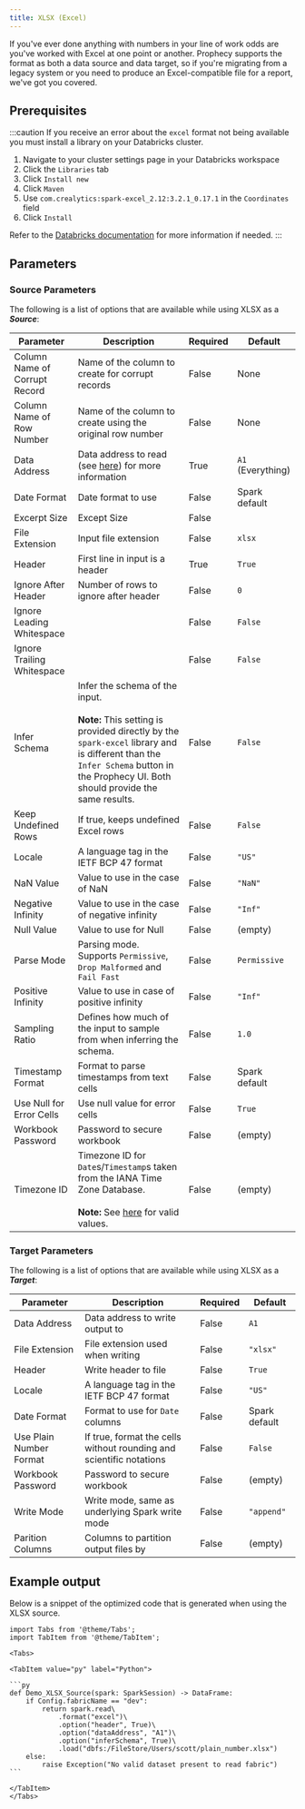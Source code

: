 ```yaml
---
title: XLSX (Excel)
---
```


If you've ever done anything with numbers in your line of work odds are you've worked with Excel at one point or another. Prophecy supports the format as both a data source and data target, so if you're migrating from a legacy system or you need to produce an Excel-compatible file for a report, we've got you covered.

## Prerequisites

:::caution
If you receive an error about the `excel` format not being available you must install a library on your Databricks cluster.
1. Navigate to your cluster settings page in your Databricks workspace
2. Click the `Libraries` tab
3. Click `Install new`
4. Click `Maven`
5. Use `com.crealytics:spark-excel_2.12:3.2.1_0.17.1` in the `Coordinates` field
6. Click `Install`

Refer to the [Databricks documentation](https://docs.databricks.com/libraries/cluster-libraries.html#install-a-library-on-a-cluster) for more information if needed.
:::

## Parameters

### Source Parameters

The following is a list of options that are available while using XLSX as a **_Source_**:

| Parameter                     | Description                                                                                                                                                                                                                    | Required | Default           |
| ----------------------------- | ------------------------------------------------------------------------------------------------------------------------------------------------------------------------------------------------------------------------------ | -------- | ----------------- |
| Column Name of Corrupt Record | Name of the column to create for corrupt records                                                                                                                                                                               | False    | None              |
| Column Name of Row Number     | Name of the column to create using the original row number                                                                                                                                                                     | False    | None              |
| Data Address                  | Data address to read (see [here](https://github.com/crealytics/spark-excel#data-addresses)) for more information                                                                                                                                    | True     | `A1` (Everything) |
| Date Format                   | Date format to use                                                                                                                                                                                                             | False    | Spark default     |
| Excerpt Size                  | Except Size                                                                                                                                                                                                                    | False    |                   |
| File Extension                | Input file extension                                                                                                                                                                                                           | False    | `xlsx`            |
| Header                        | First line in input is a header                                                                                                                                                                                                | True     | `True`            |
| Ignore After Header           | Number of rows to ignore after header                                                                                                                                                                                          | False    | `0`               |
| Ignore Leading Whitespace     |                                                                                                                                                                                                                                | False    | `False`           |
| Ignore Trailing Whitespace    |                                                                                                                                                                                                                                | False    | `False`           |
| Infer Schema                  | Infer the schema of the input. <br /><br />**Note:** This setting is provided directly by the `spark-excel` library and is different than the `Infer Schema` button in the Prophecy UI. Both should provide the same results. | False    | `False`           |
| Keep Undefined Rows           | If true, keeps undefined Excel rows                                                                                                                                                                                             | False    | `False`           |
| Locale                        | A language tag in the IETF BCP 47 format                                                                                                                                                                                       | False    | `"US"`            |
| NaN Value                     | Value to use in the case of NaN                                                                                                                                                                                                | False    | `"NaN"`           |
| Negative Infinity             | Value to use in the case of negative infinity                                                                                                                                                                                  | False    | `"Inf"`           |
| Null Value                    | Value to use for Null                                                                                                                                                                                                          | False    | (empty)           |
| Parse Mode                    | Parsing mode. Supports `Permissive`, `Drop Malformed` and `Fail Fast`                                                                                                                                                          | False    | `Permissive`      |
| Positive Infinity             | Value to use in case of positive infinity                                                                                                                                                                                      | False    | `"Inf"`           |
| Sampling Ratio                | Defines how much of the input to sample from when inferring the schema.                                                                                                                                                        | False    | `1.0`             |
| Timestamp Format              | Format to parse timestamps from text cells                                                                                                                                                                                     | False    | Spark default     |
| Use Null for Error Cells      | Use null value for error cells                                                                                                                                                                                                 | False    | `True`            |
| Workbook Password             | Password to secure workbook                                                                                                                                                                                                    | False    | (empty)           |
| Timezone ID                   | Timezone ID for `Date`s/`Timestamp`s taken from the IANA Time Zone Database.<br /><br /> **Note:** See [here](https://docs.oracle.com/javase/8/docs/api/java/time/ZoneId.html) for valid values.                               | False    | (empty)           |


### Target Parameters

The following is a list of options that are available while using XLSX as a **_Target_**:

| Parameter               | Description                                                         | Required | Default       |
| ----------------------- | ------------------------------------------------------------------- | -------- | ------------- |
| Data Address            | Data address to write output to                                     | False    | `A1`          |
| File Extension          | File extension used when writing                                    | False    | `"xlsx"`      |
| Header                  | Write header to file                                                | False    | `True`        |
| Locale                  | A language tag in the IETF BCP 47 format                            | False    | `"US"`        |
| Date Format             | Format to use for `Date` columns                                    | False    | Spark default |
| Use Plain Number Format | If true, format the cells without rounding and scientific notations | False    | `False`       |
| Workbook Password       | Password to secure workbook                                         | False    | (empty)       |
| Write Mode              | Write mode, same as underlying Spark write mode                     | False    | `"append"`    |
| Parition Columns        | Columns to partition output files by                                | False    | (empty)       |

## Example output

Below is a snippet of the optimized code that is generated when using the XLSX source.

````mdx-code-block
import Tabs from '@theme/Tabs';
import TabItem from '@theme/TabItem';

<Tabs>

<TabItem value="py" label="Python">

```py
def Demo_XLSX_Source(spark: SparkSession) -> DataFrame:
    if Config.fabricName == "dev":
        return spark.read\
            .format("excel")\
            .option("header", True)\
            .option("dataAddress", "A1")\
            .option("inferSchema", True)\
            .load("dbfs:/FileStore/Users/scott/plain_number.xlsx")
    else:
        raise Exception("No valid dataset present to read fabric")
```

</TabItem>
</Tabs>

````